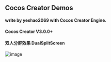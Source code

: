 

## Cocos Creator Demos
#### write by yeshao2069 with Cocos Creator Engine.
#### Cocos Creator V3.0.0+

#### 双人分屏效果   DualSplitScreen
![image](https://github.com/yeshao2069/CocosCreatorDemos/blob/v3.0.0/gif/dualSplitScreen.gif)